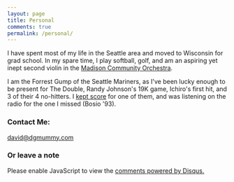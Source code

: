 ```yaml
---
layout: page
title: Personal
comments: true
permalink: /personal/
---
```


I have spent most of my life in the Seattle area and moved to Wisconsin for grad school. In my spare time, I play softball, golf, and am an aspiring yet inept second violin in the <a href="http://www.madisoncommunityorchestra.org/">Madison Community Orchestra</a>.

I am the Forrest Gump of the Seattle Mariners, as I've been lucky enough to be present for The Double, Randy Johnson's 19K game, Ichiro's first hit, and 3 of their 4 no-hitters. I <a href="{{ site.baseurl }}/images/felix_perfect_visitors.jpg">kept score</a> for one of them, and was listening on the radio for the one I missed (Bosio '93).

### Contact Me:

[david@dgmummy.com](mailto:david@dgmummy)

### Or leave a note

<div id="disqus_thread"></div>
<script>
    /**
     *  RECOMMENDED CONFIGURATION VARIABLES: EDIT AND UNCOMMENT THE SECTION BELOW TO INSERT DYNAMIC VALUES FROM YOUR PLATFORM OR CMS.
     *  LEARN WHY DEFINING THESE VARIABLES IS IMPORTANT: https://disqus.com/admin/universalcode/#configuration-variables
     */
    /*
    var disqus_config = function () {
        this.page.url = PAGE_URL;  // Replace PAGE_URL with your page's canonical URL variable
        this.page.identifier = PAGE_IDENTIFIER; // Replace PAGE_IDENTIFIER with your page's unique identifier variable
    };
    */
    (function() {  // DON'T EDIT BELOW THIS LINE
        var d = document, s = d.createElement('script');

        s.src = '//dgmummy.disqus.com/embed.js';

        s.setAttribute('data-timestamp', +new Date());
        (d.head || d.body).appendChild(s);
    })();
</script>
<noscript>Please enable JavaScript to view the <a href="https://disqus.com/?ref_noscript" rel="nofollow">comments powered by Disqus.</a></noscript>
